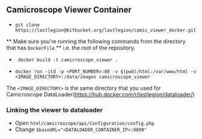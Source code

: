 ## Camicroscope Viewer Container



* `git clone https://lastlegion@bitbucket.org/lastlegion/camic_viewer_docker.git`

** Make sure you're running the following commands from the directory that has `DockerFile` ** i.e. the root of the repository.

* ` docker build -t camicroscope_viewer .`

*  ` docker run -itd -p <PORT_NUMBER>:80 -v $(pwd)/html:/var/www/html -v <IMAGE_DIRECTORY>:/data/images camicroscope_viewer `

The `<IMAGE_DIRECTORY>` is the same directory that you used for Camicroscope DataLoader(https://hub.docker.com/r/lastlegion/dataloader/)


### Linking the viewer to dataloader

* Open `html/camicroscope/api/Configuration/config.php` 
* Change `$baseURL="<DATALOADER_CONTAINER_IP>:9099"`